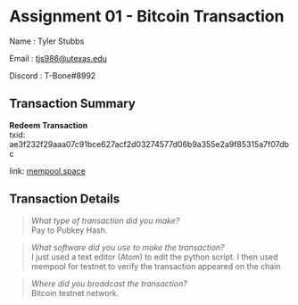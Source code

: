 # Assignment 01 - Bitcoin Transaction

Name    : Tyler Stubbs

Email   : tjs986@utexas.edu

Discord : T-Bone#8992

## Transaction Summary

**Redeem Transaction**  
txid: ae3f232f29aaa07c91bce627acf2d03274577d06b9a355e2a9f85315a7f07dbc

link: [mempool.space](https://mempool.space/testnet/tx/ae3f232f29aaa07c91bce627acf2d03274577d06b9a355e2a9f85315a7f07dbc)

## Transaction Details

> *What type of transaction did you make?*  
Pay to Pubkey Hash.

> *What software did you use to make the transaction?*  
I just used a text editor (Atom) to edit the python script.
I then used mempool for testnet to verify the transaction appeared
on the chain

> *Where did you broadcast the transaction?*  
Bitcoin testnet network.
